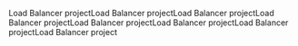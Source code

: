 Load Balancer projectLoad Balancer projectLoad Balancer projectLoad Balancer projectLoad Balancer projectLoad Balancer projectLoad Balancer projectLoad Balancer project
